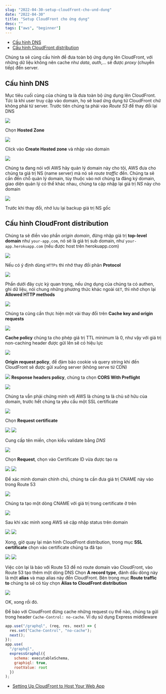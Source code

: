 ```yaml
---
slug: "2022-04-30-setup-cloudfront-cho-und-dung"
date: "2022-04-30"
title: "Setup CloudFront cho ứng dụng"
desc: ""
tags: ["aws", "beginner"]
---
```


<!-- TOC -->

- [Cấu hình DNS](#cấu-hình-dns)
- [Cấu hình CloudFront distribution](#cấu-hình-cloudfront-distribution)

<!-- /TOC -->

Chúng ta sẽ cùng cấu hình để đưa toàn bộ ứng dụng lên CloudFront, với những dữ liệu không nên cache như *data*, *auth*,... sẽ được *proxy* (chuyển tiếp) đến server.

## Cấu hình DNS

Mục tiêu cuối cùng của chúng ta là đưa toàn bộ ứng dụng lên CloudFront. Tức là khi user truy cập vào domain, họ sẽ load ứng dụng từ CloudFront chứ không phải từ server. Trước tiên chúng ta phải vào *Route 53* để thay đổi lại DNS

![](https://i0.wp.com/css-tricks.com/wp-content/uploads/2022/04/s_9EC4D5B81B6CD9C28657A6DEAF8D3C9C2A6DFB1D0DE42C8A4034DB1807C8212F_1645834717715_image.png?resize=1024%2C280&ssl=1)

Chọn **Hosted Zone**

![](https://i0.wp.com/css-tricks.com/wp-content/uploads/2022/04/s_9EC4D5B81B6CD9C28657A6DEAF8D3C9C2A6DFB1D0DE42C8A4034DB1807C8212F_1645994751238_image.png?w=821&ssl=1)

Click vào **Create Hosted zone** và nhập vào domain

![](https://i0.wp.com/css-tricks.com/wp-content/uploads/2022/04/s_9EC4D5B81B6CD9C28657A6DEAF8D3C9C2A6DFB1D0DE42C8A4034DB1807C8212F_1645908142161_image.png?resize=1024%2C237&ssl=1)

Chúng ta đang nói với AWS hãy quản lý domain này cho tôi, AWS đưa cho chúng ta giá trị NS (name server) mà nó sẽ *route traffic* đến. Chúng ta sẽ cần đến chỗ quản lý domain, tùy thuộc vào nơi chúng ta đăng ký domain, giao diện quản lý có thể khác nhau, chúng ta cập nhập lại giá trị *NS* này cho domain

![](https://i0.wp.com/css-tricks.com/wp-content/uploads/2022/04/s_9EC4D5B81B6CD9C28657A6DEAF8D3C9C2A6DFB1D0DE42C8A4034DB1807C8212F_1645835018979_image.png?w=762&ssl=1)

Trước khi thay đổi, nhớ lưu lại backup giá trị NS gốc

## Cấu hình CloudFront distribution

Chúng ta sẽ điền vào phần *origin domain*, đừng nhập giá trị **top-level domain** như `your-app.com`, nó sẽ là giá trị sub domain, như `your-app.herokuapp.com` (nếu được host trên herokuapp.com)

![](https://i0.wp.com/css-tricks.com/wp-content/uploads/2022/04/s_9EC4D5B81B6CD9C28657A6DEAF8D3C9C2A6DFB1D0DE42C8A4034DB1807C8212F_1645841894888_image.png?resize=1024%2C292&ssl=1)

Nếu có ý định dùng `HTTPs` thì nhớ thay đổi phân **Protocol**

![](https://i0.wp.com/css-tricks.com/wp-content/uploads/2022/04/s_9EC4D5B81B6CD9C28657A6DEAF8D3C9C2A6DFB1D0DE42C8A4034DB1807C8212F_1645934723593_image.png?resize=1024%2C817&ssl=1)

Phần dưới đây cực kỳ quan trọng, nếu ứng dụng của chúng ta có authen, ghi dữ liệu, nói chung những phương thức khác ngoài `GET`, thì nhớ chọn lại **Allowed HTTP methods**

![](https://i0.wp.com/css-tricks.com/wp-content/uploads/2022/04/s_9EC4D5B81B6CD9C28657A6DEAF8D3C9C2A6DFB1D0DE42C8A4034DB1807C8212F_1645841986703_image.png?w=730&ssl=1)

Chúng ta cũng cần thực hiện một vài thay đổi trên **Cache key and origin requests**

![](https://i0.wp.com/css-tricks.com/wp-content/uploads/2022/04/s_9EC4D5B81B6CD9C28657A6DEAF8D3C9C2A6DFB1D0DE42C8A4034DB1807C8212F_1645842121040_image.png?resize=1024%2C763&ssl=1)

**Cache policy** chúng ta cho phép giá trị TTL minimum là 0, như vậy với giá trị non-caching header được gửi lên sẽ có hiệu lực

![](https://i0.wp.com/css-tricks.com/wp-content/uploads/2022/04/s_9EC4D5B81B6CD9C28657A6DEAF8D3C9C2A6DFB1D0DE42C8A4034DB1807C8212F_1645842200731_image.png?resize=1024%2C857&ssl=1)

**Origin request policy**, để đảm bảo cookie và query string khi đến CloudFront sẽ được gửi xuống server (không serve từ CDN)

![](https://i0.wp.com/css-tricks.com/wp-content/uploads/2022/04/s_9EC4D5B81B6CD9C28657A6DEAF8D3C9C2A6DFB1D0DE42C8A4034DB1807C8212F_1645842297987_image.png?resize=1024%2C686&ssl=1)
**Response headers policy**, chúng ta chọn **CORS With Preflight**

![](https://i0.wp.com/css-tricks.com/wp-content/uploads/2022/04/s_9EC4D5B81B6CD9C28657A6DEAF8D3C9C2A6DFB1D0DE42C8A4034DB1807C8212F_1645842362649_image.png?resize=1024%2C684&ssl=1)

Chúng ta vẫn phải chứng minh với AWS là chúng ta là chủ sở hữu của domain, trước hết chúng ta yêu cầu một SSL certificate

![](https://i0.wp.com/css-tricks.com/wp-content/uploads/2022/04/s_9EC4D5B81B6CD9C28657A6DEAF8D3C9C2A6DFB1D0DE42C8A4034DB1807C8212F_1645932319102_image.png?resize=1024%2C862&ssl=1)

Chọn **Request certificate**

![](https://i0.wp.com/css-tricks.com/wp-content/uploads/2022/04/s_9EC4D5B81B6CD9C28657A6DEAF8D3C9C2A6DFB1D0DE42C8A4034DB1807C8212F_1645845081306_image.png?resize=1024%2C360&ssl=1)
![](https://i0.wp.com/css-tricks.com/wp-content/uploads/2022/04/s_9EC4D5B81B6CD9C28657A6DEAF8D3C9C2A6DFB1D0DE42C8A4034DB1807C8212F_1645845178014_image.png?resize=1024%2C553&ssl=1)

Cung cấp tên miền, chọn kiểu validate bằng *DNS*

![](https://i0.wp.com/css-tricks.com/wp-content/uploads/2022/04/s_9EC4D5B81B6CD9C28657A6DEAF8D3C9C2A6DFB1D0DE42C8A4034DB1807C8212F_1645932453934_image.png?resize=882%2C1024&ssl=1)

Chọn **Request**, chọn vào Certificate ID vừa được tạo ra

![](https://i0.wp.com/css-tricks.com/wp-content/uploads/2022/04/s_9EC4D5B81B6CD9C28657A6DEAF8D3C9C2A6DFB1D0DE42C8A4034DB1807C8212F_1645932554825_image.png?resize=1024%2C211&ssl=1)
![](https://i0.wp.com/css-tricks.com/wp-content/uploads/2022/04/s_9EC4D5B81B6CD9C28657A6DEAF8D3C9C2A6DFB1D0DE42C8A4034DB1807C8212F_1645932616235_image.png?resize=1024%2C227&ssl=1)

Để xác minh domain chính chủ, chúng ta cần đưa giá trị CNAME này vào trong Route 53

![](https://i0.wp.com/css-tricks.com/wp-content/uploads/2022/04/s_9EC4D5B81B6CD9C28657A6DEAF8D3C9C2A6DFB1D0DE42C8A4034DB1807C8212F_1645932927217_image.png?resize=1024%2C462&ssl=1)

Chúng ta tạo một dòng CNAME với giá trị trong certificate ở trên

![](https://i0.wp.com/css-tricks.com/wp-content/uploads/2022/04/s_9EC4D5B81B6CD9C28657A6DEAF8D3C9C2A6DFB1D0DE42C8A4034DB1807C8212F_1645932742028_image.png?resize=1024%2C637&ssl=1)

Sau khi xác minh xong AWS sẽ cập nhập status trên domain

![](https://i0.wp.com/css-tricks.com/wp-content/uploads/2022/04/s_9EC4D5B81B6CD9C28657A6DEAF8D3C9C2A6DFB1D0DE42C8A4034DB1807C8212F_1645933155607_image.png?resize=1024%2C202&ssl=1)
![](https://i0.wp.com/css-tricks.com/wp-content/uploads/2022/04/s_9EC4D5B81B6CD9C28657A6DEAF8D3C9C2A6DFB1D0DE42C8A4034DB1807C8212F_1645933066086_image.png?resize=1024%2C156&ssl=1)

Xong, giờ quay lại màn hình CloudFront distribution, trong mục **SSL certificate** chọn vào certificate chúng ta đã tạo

![](https://i0.wp.com/css-tricks.com/wp-content/uploads/2022/04/s_9EC4D5B81B6CD9C28657A6DEAF8D3C9C2A6DFB1D0DE42C8A4034DB1807C8212F_1645933691496_image.png?resize=1024%2C727&ssl=1)
![](https://i0.wp.com/css-tricks.com/wp-content/uploads/2022/04/s_9EC4D5B81B6CD9C28657A6DEAF8D3C9C2A6DFB1D0DE42C8A4034DB1807C8212F_1645933782796_image.png?resize=1024%2C440&ssl=1)

Việc còn lại là báo với Route 53 để nó route domain vào CloudFront, vào Route 53 tạo thêm một dòng DNS
Chọn **A record type**, đánh dấu dòng này là một **alias** và map alias này đến CloudFront. Bên trong mục **Route traffic to** chúng ta sẽ có tùy chọn **Alias to CloudFront distribution**

![](https://i0.wp.com/css-tricks.com/wp-content/uploads/2022/04/s_9EC4D5B81B6CD9C28657A6DEAF8D3C9C2A6DFB1D0DE42C8A4034DB1807C8212F_1645933944994_image.png?resize=1024%2C538&ssl=1)

OK, xong rồi đó.

Để báo với CloudFront đừng cache những request cụ thể nào, chúng ta gửi trong header `Cache-Control: no-cache`. Ví dụ sử dụng Express middleware

```js
app.use("/graphql", (req, res, next) => {
  res.set("Cache-Control", "no-cache");
  next();
});
app.use(
  "/graphql",
  expressGraphql({
    schema: executableSchema,
    graphiql: true,
    rootValue: root
  })
); 
```

- [Setting Up CloudFront to Host Your Web App](https://css-tricks.com/setting-up-cloudfront-to-host-your-web-app/)
